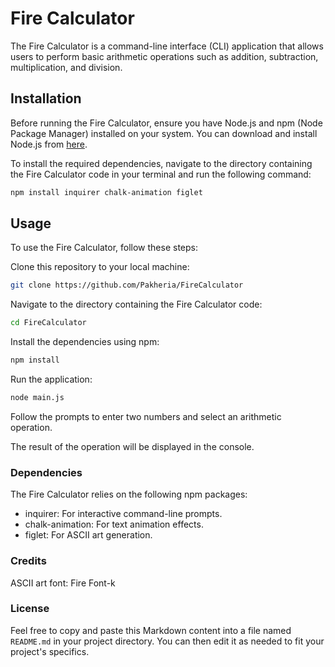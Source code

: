 # Fire Calculator

The Fire Calculator is a command-line interface (CLI) application that allows users to perform basic arithmetic operations such as addition, subtraction, multiplication, and division.

## Installation

Before running the Fire Calculator, ensure you have Node.js and npm (Node Package Manager) installed on your system. You can download and install Node.js from [here](https://nodejs.org/).

To install the required dependencies, navigate to the directory containing the Fire Calculator code in your terminal and run the following command:

```bash
npm install inquirer chalk-animation figlet
```

## Usage
To use the Fire Calculator, follow these steps:

Clone this repository to your local machine:

```bash
git clone https://github.com/Pakheria/FireCalculator
```

Navigate to the directory containing the Fire Calculator code:
```bash
cd FireCalculator
```

Install the dependencies using npm:
```bash
npm install
```

Run the application:
```bash
node main.js
```

Follow the prompts to enter two numbers and select an arithmetic operation.

The result of the operation will be displayed in the console.

### Dependencies
The Fire Calculator relies on the following npm packages:

- inquirer: For interactive command-line prompts.
- chalk-animation: For text animation effects.
- figlet: For ASCII art generation.

### Credits
ASCII art font: Fire Font-k

### License
Feel free to copy and paste this Markdown content into a file named `README.md` in your project directory. You can then edit it as needed to fit your project's specifics.
